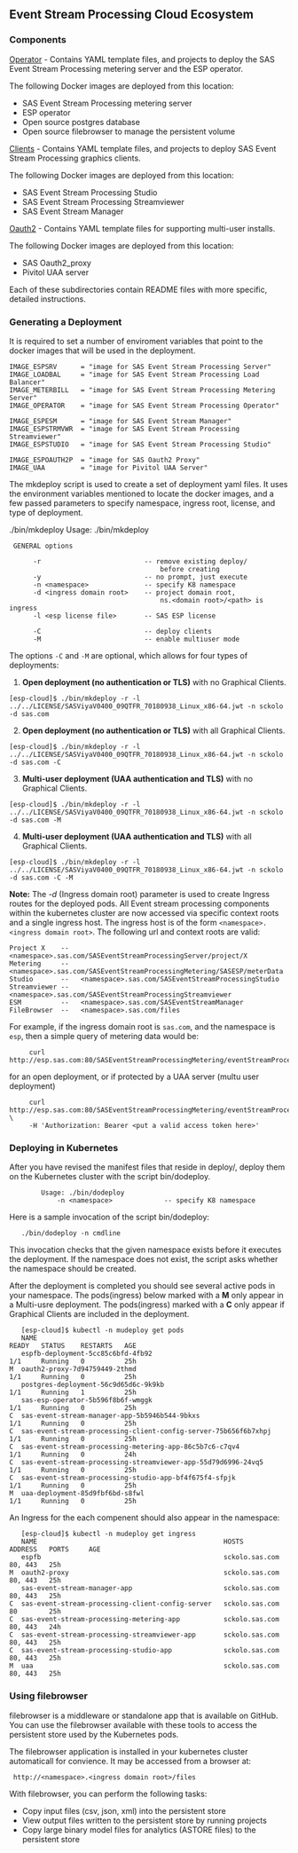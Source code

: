 ## Event Stream Processing Cloud Ecosystem

### Components
[Operator](/esp-cloud/operator) - Contains YAML template files, and projects to deploy the SAS Event Stream Processing metering server and the ESP operator. 

The following Docker images are deployed from this location:
  * SAS Event Stream Processing metering server
  * ESP operator
  * Open source postgres database
  * Open source filebrowser to manage the persistent volume


[Clients](/esp-cloud/clients) - Contains YAML template files, and projects to deploy SAS Event Stream Processing 
graphics clients.  

The following Docker images are deployed from this location: 
  * SAS Event Stream Processing Studio
  * SAS Event Stream Processing Streamviewer
  * SAS Event Stream Manager

[Oauth2](/esp-cloud/oauth2) - Contains YAML template files for supporting multi-user installs.

The following Docker images are deployed from this location: 
  * SAS Oauth2_proxy
  * Pivitol UAA server

Each of these subdirectories contain README files with more specific, detailed instructions.

### Generating a Deployment

It is required to set a number of enviroment variables that point to the docker images that will be used in the deployment. 

```shell
IMAGE_ESPSRV      = "image for SAS Event Stream Processing Server"
IMAGE_LOADBAL     = "image for SAS Event Stream Processing Load Balancer"
IMAGE_METERBILL   = "image for SAS Event Stream Processing Metering Server"
IMAGE_OPERATOR    = "image for SAS Event Stream Processing Operator"

IMAGE_ESPESM      = "image for SAS Event Stream Manager"
IMAGE_ESPSTRMVWR  = "image for SAS Event Stream Processing Streamviewer"
IMAGE_ESPSTUDIO   = "image for SAS Event Stream Processing Studio"

IMAGE_ESPOAUTH2P  = "image for SAS Oauth2 Proxy"
IMAGE_UAA         = "image for Pivitol UAA Server"
```

The mkdeploy script is used to create a set of deployment yaml files. It uses the environment variables mentioned to locate the docker images, and a few passed parameters to specify namespace, ingress root, license, and type of deployment.

   ./bin/mkdeploy
   Usage: ./bin/mkdeploy

     GENERAL options

          -r                          -- remove existing deploy/
                                          before creating
          -y                          -- no prompt, just execute
          -n <namespace>              -- specify K8 namespace
          -d <ingress domain root>    -- project domain root,
                                          ns.<domain root>/<path> is ingress
          -l <esp license file>       -- SAS ESP license

          -C                          -- deploy clients
          -M                          -- enable multiuser mode

    
The options `-C` and `-M` are optional, which allows for four types of deployments:

1. **Open deployment (no authentication or TLS)** with no Graphical Clients. 
```shell
[esp-cloud]$ ./bin/mkdeploy -r -l ../../LICENSE/SASViyaV0400_09QTFR_70180938_Linux_x86-64.jwt -n sckolo -d sas.com
```
2. **Open deployment (no authentication or TLS)** with all Graphical Clients. 
```shell
[esp-cloud]$ ./bin/mkdeploy -r -l ../../LICENSE/SASViyaV0400_09QTFR_70180938_Linux_x86-64.jwt -n sckolo -d sas.com -C
```
3. **Multi-user deployment (UAA authentication and TLS)** with no Graphical Clients.
```shell
[esp-cloud]$ ./bin/mkdeploy -r -l ../../LICENSE/SASViyaV0400_09QTFR_70180938_Linux_x86-64.jwt -n sckolo -d sas.com -M
```
4. **Multi-user deployment (UAA authentication and TLS)** with all Graphical Clients.
```shell
[esp-cloud]$ ./bin/mkdeploy -r -l ../../LICENSE/SASViyaV0400_09QTFR_70180938_Linux_x86-64.jwt -n sckolo -d sas.com -C -M
```

**Note:** The *-d* (Ingress domain root) parameter is used to create Ingress routes for the deployed pods.
All Event stream processing components within the kubernetes cluster are now accessed via specific context roots and a single ingress host. The ingress host is of the form `<namespace>.<ingress domain root>`. The following url and context roots are valid:

```
Project X    --   <namespace>.sas.com/SASEventStreamProcessingServer/project/X 
Metering     --   <namespace>.sas.com/SASEventStreamProcessingMetering/SASESP/meterData
Studio       --   <namespace>.sas.com/SASEventStreamProcessingStudio
Streamviewer --   <namespace>.sas.com/SASEventStreamProcessingStreamviewer
ESM          --   <namespace>.sas.com/SASEventStreamManager
FileBrowser  --   <namespace>.sas.com/files
```

For example, if the ingress domain root is `sas.com`, and the namespace is `esp`, then a simple query of metering data would be:
```
     curl http://esp.sas.com:80/SASEventStreamProcessingMetering/eventStreamProcessing/SASESP/meterData
```
for an open deployment, or if protected by a UAA server (multu user deployment)
```
     curl http://esp.sas.com:80/SASEventStreamProcessingMetering/eventStreamProcessing/SASESP/meterData \
     -H 'Authorization: Bearer <put a valid access token here>'
```


### Deploying in Kubernetes

After you have revised the manifest files that reside in deploy/, deploy them on the Kubernetes
cluster with the script bin/dodeploy.

```shell
        Usage: ./bin/dodeploy
            -n <namespace>             -- specify K8 namespace
```

Here is a sample invocation of the script bin/dodeploy:

```shell
   ./bin/dodeploy -n cmdline
```

This invocation checks that the given namespace exists before it executes the
deployment. If the namespace does not exist, the script asks whether the namespace should
be created.

After the deployment is completed you should see several active pods in your
namespace. The pods(ingress) below marked with a **M** only appear in a Multi-usre deployment. The pods(ingress) marked with a **C** only appear if Graphical Clients are included in the deployment. 

```
   [esp-cloud]$ kubectl -n mudeploy get pods
   NAME                                                              READY   STATUS    RESTARTS   AGE
   espfb-deployment-5cc85c6bfd-4fb92                                 1/1     Running   0          25h
M  oauth2-proxy-7d94759449-2thmd                                     1/1     Running   0          25h
   postgres-deployment-56c9d65d6c-9k9kb                              1/1     Running   1          25h
   sas-esp-operator-5b596f8b6f-wmggk                                 1/1     Running   0          25h
C  sas-event-stream-manager-app-5b5946b544-9bkxs                     1/1     Running   0          25h
C  sas-event-stream-processing-client-config-server-75b656f6b7xhpj   1/1     Running   0          25h
C  sas-event-stream-processing-metering-app-86c5b7c6-c7qv4           1/1     Running   0          24h
C  sas-event-stream-processing-streamviewer-app-55d79d6996-24vq5     1/1     Running   0          25h
C  sas-event-stream-processing-studio-app-bf4f675f4-sfpjk            1/1     Running   0          25h
M  uaa-deployment-85d9fbf6bd-s8fwl                                   1/1     Running   0          25h
```
An Ingress for the each compenent should also appear in the namespace:

```
   [esp-cloud]$ kubectl -n mudeploy get ingress
   NAME                                               HOSTS            ADDRESS   PORTS     AGE
   espfb                                              sckolo.sas.com             80, 443   25h
M  oauth2-proxy                                       sckolo.sas.com             80, 443   25h
   sas-event-stream-manager-app                       sckolo.sas.com             80, 443   25h
C  sas-event-stream-processing-client-config-server   sckolo.sas.com             80        25h
C  sas-event-stream-processing-metering-app           sckolo.sas.com             80, 443   24h
C  sas-event-stream-processing-streamviewer-app       sckolo.sas.com             80, 443   25h
C  sas-event-stream-processing-studio-app             sckolo.sas.com             80, 443   25h
M  uaa                                                sckolo.sas.com             80, 443   25h
```

### Using filebrowser

filebrowser is a middleware or standalone app that is available on GitHub.
You can use the filebrowser available with these tools to
access the persistent store used by the Kubernetes pods.  

The filebrowser application is installed in your kubernetes cluster automaticall for convience. It may be accessed
from a browser at:

     http://<namespace>.<ingress domain root>/files

With filebrowser, you can perform the following tasks:

* Copy input files (csv, json, xml) into the persistent store
* View output files written to the persistent store by running projects
* Copy large binary model files for analytics (ASTORE files) to the 
persistent store

